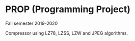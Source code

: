 # PROP (Programming Project)
Fall semester 2019-2020

Compressor using LZ78, LZSS, LZW and JPEG algorithms.
